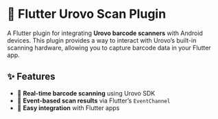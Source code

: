 # 📡 Flutter Urovo Scan Plugin

A Flutter plugin for integrating **Urovo barcode scanners** with Android devices. This plugin provides a way to interact with Urovo’s built-in scanning hardware, allowing you to capture barcode data in your Flutter app.

## ✨ Features

- 🔹 **Real-time barcode scanning** using Urovo SDK
- 🔹 **Event-based scan results** via Flutter’s `EventChannel`
- 🔹 **Easy integration** with Flutter apps
